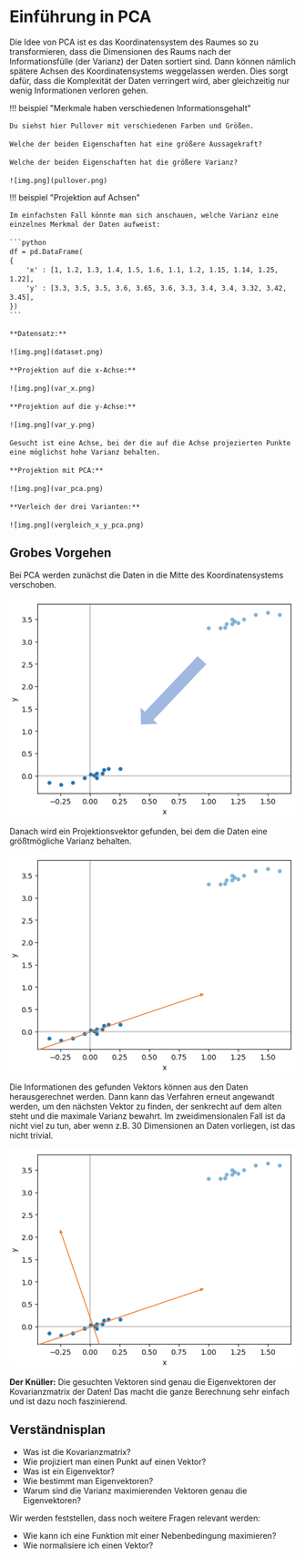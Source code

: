 # Einführung in PCA

Die Idee von PCA ist es das Koordinatensystem des Raumes so zu transformieren,
dass die Dimensionen des Raums nach der Informationsfülle (der Varianz) der Daten
sortiert sind. Dann können nämlich spätere Achsen des Koordinatensystems weggelassen werden.
Dies sorgt dafür, dass die Komplexität der Daten verringert wird, aber gleichzeitig
nur wenig Informationen verloren gehen.

!!! beispiel "Merkmale haben verschiedenen Informationsgehalt"
    
    Du siehst hier Pullover mit verschiedenen Farben und Größen.
    
    Welche der beiden Eigenschaften hat eine größere Aussagekraft?

    Welche der beiden Eigenschaften hat die größere Varianz?

    ![img.png](pullover.png)

!!! beispiel "Projektion auf Achsen"
    
    Im einfachsten Fall könnte man sich anschauen, welche Varianz eine einzelnes Merkmal der Daten aufweist:

    ```python
    df = pd.DataFrame(
    {
        'x' : [1, 1.2, 1.3, 1.4, 1.5, 1.6, 1.1, 1.2, 1.15, 1.14, 1.25, 1.22],
        'y' : [3.3, 3.5, 3.5, 3.6, 3.65, 3.6, 3.3, 3.4, 3.4, 3.32, 3.42, 3.45],
    })
    ```
    
    **Datensatz:**

    ![img.png](dataset.png)
    
    **Projektion auf die x-Achse:**

    ![img.png](var_x.png)

    **Projektion auf die y-Achse:**

    ![img.png](var_y.png)

    Gesucht ist eine Achse, bei der die auf die Achse projezierten Punkte eine möglichst hohe Varianz behalten.

    **Projektion mit PCA:**

    ![img.png](var_pca.png)

    **Verleich der drei Varianten:**

    ![img.png](vergleich_x_y_pca.png)

## Grobes Vorgehen

Bei PCA werden zunächst die Daten in die Mitte des Koordinatensystems verschoben.

![img.png](move_dataset.png)

Danach wird ein Projektionsvektor gefunden, bei dem die Daten eine größtmögliche Varianz behalten.

![img.png](half_pca.png)

Die Informationen des gefunden Vektors können aus den Daten herausgerechnet werden.
Dann kann das Verfahren erneut angewandt werden, um den nächsten Vektor zu finden,
der senkrecht auf dem alten steht und die maximale Varianz bewahrt. Im zweidimensionalen Fall
ist da nicht viel zu tun, aber wenn z.B. 30 Dimensionen an Daten vorliegen, ist das nicht trivial.

![img.png](full_pca.png)

**Der Knüller:** Die gesuchten Vektoren sind genau die Eigenvektoren der Kovarianzmatrix der Daten!
Das macht die ganze Berechnung sehr einfach und ist dazu noch faszinierend.

## Verständnisplan

* Was ist die Kovarianzmatrix?
* Wie projiziert man einen Punkt auf einen Vektor?
* Was ist ein Eigenvektor?
* Wie bestimmt man Eigenvektoren?
* Warum sind die Varianz maximierenden Vektoren genau die Eigenvektoren?

Wir werden feststellen, dass noch weitere Fragen relevant werden:

* Wie kann ich eine Funktion mit einer Nebenbedingung maximieren?
* Wie normalisiere ich einen Vektor?